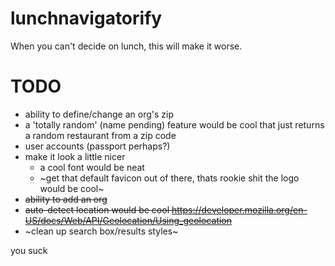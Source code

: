 lunchnavigatorify
=================

When you can't decide on lunch, this will make it worse.


TODO
========
- ability to define/change an org's zip
- a 'totally random' (name pending) feature would be cool that just returns a random restaurant from a zip code
- user accounts (passport perhaps?)
- make it look a little nicer
  - a cool font would be neat
  - ~get that default favicon out of there, thats rookie shit the logo would be cool~
- ~~ability to add an org~~
- ~~auto-detect location would be cool https://developer.mozilla.org/en-US/docs/Web/API/Geolocation/Using_geolocation~~
- ~clean up search box/results styles~

you suck